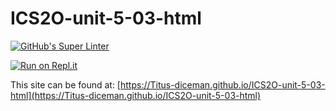 # ICS2O-unit-5-03-html

[![GitHub's Super Linter](https://github.com/Titus-diceman/ICS2O-unit-5-03-html/workflows/GitHub's%20Super%20Linter/badge.svg)](https://github.com/Titus-diceman/ICS2O-unit-5-03-html/actions)

[![Run on Repl.it](https://repl.it/badge/github/Titus-diceman/ICS2O-unit-5-03-html)](https://repl.it/github/Titus-diceman/ICS2O-unit-5-03-html)

This site can be found at: [https://Titus-diceman.github.io/ICS2O-unit-5-03-html](https://Titus-diceman.github.io/ICS2O-unit-5-03-html)
